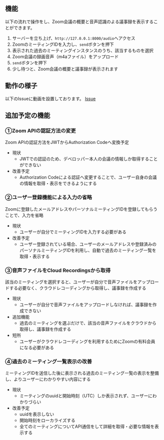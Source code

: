 ## 機能
以下の流れで操作をし、Zoom会議の概要と音声認識のよる議事録を表示することができます。


1. サーバーを立ち上げ、`http://127.0.0.1:8000/audio`へアクセス
2. ZoomのミーティングIDを入力し、`send`ボタンを押下
3. 表示された過去のミーティングインスタンスのうち、該当するものを選択
4. Zoom会議の録画音声（m4aファイル）をアップロード
5. `send`ボタンを押下
6. 少し待つと、Zoom会議の概要と議事録が表示されます



## 動作の様子
以下のIssueに動画を設置しております。
[Issue](https://github.com/lynxlevin/zoom_auto_records/issues/1)


## 追加予定の機能

### ①Zoom APIの認証方法の変更
Zoom APIの認証方法をJWTからAuthorization Codeへ変換予定
- 現状
  - JWTでの認証のため、デベロッパー本人の会議の情報しか取得することができない
- 改善予定
  - Authorization Codeによる認証へ変更することで、ユーザー自身の会議の情報を取得・表示をできるようにする


### ②ユーザー登録機能による入力の省略
Zoomに登録したメールアドレスやパーソナルミーティングIDを登録してもらうことで、入力を省略
- 現状
  - ユーザーが自分でミーティングIDを入力する必要がある
- 改善予定
  - ユーザー登録されている場合、ユーザーのメールアドレスや登録済みのパーソナルミーティングIDを利用し、自動で過去のミーティング一覧を取得・表示する


### ③音声ファイルをCloud Recordingsから取得
該当のミーティングを選択すると、ユーザーが自分で音声ファイルをアップロードする必要なく、クラウドレコーディングから取得し、議事録を作成する
- 現状
  - ユーザーが自分で音声ファイルをアップロードしなければ、議事録を作成できない
- 追加機能
  - 過去のミーティングを選ぶだけで、該当の音声ファイルをクラウドから取得し、議事録を作成する
- 短所
  - ユーザーがクラウドレコーディングを利用するためにZoomの有料会員になる必要がある


### ④過去のミーティング一覧表示の改善
ミーティングIDを送信した後に表示される過去のミーティング一覧の表示を整備し、よりユーザーにわかりやすい内容にする
- 現状
  - ミーティングのuuidと開始時刻（UTC）しか表示されず、ユーザーにわかりづらい
- 改善予定
  - uuidを表示しない
  - 開始時刻をローカライズする
  - 全てのミーティングについてAPI通信をして詳細を取得・必要な情報を表示する